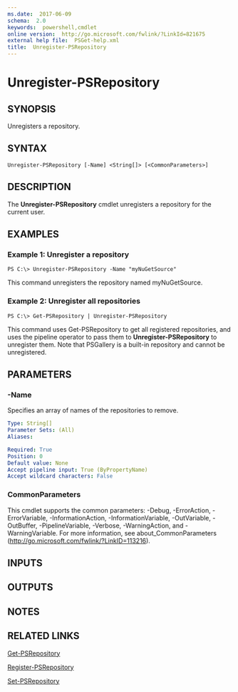```yaml
---
ms.date:  2017-06-09
schema:  2.0
keywords:  powershell,cmdlet
online version:  http://go.microsoft.com/fwlink/?LinkId=821675
external help file:  PSGet-help.xml
title:  Unregister-PSRepository
---
```


# Unregister-PSRepository

## SYNOPSIS
Unregisters a repository.

## SYNTAX

```
Unregister-PSRepository [-Name] <String[]> [<CommonParameters>]
```

## DESCRIPTION
The **Unregister-PSRepository** cmdlet unregisters a repository for the current user.

## EXAMPLES

### Example 1: Unregister a repository
```
PS C:\> Unregister-PSRepository -Name "myNuGetSource"
```

This command unregisters the repository named myNuGetSource.

### Example 2: Unregister all repositories
```
PS C:\> Get-PSRepository | Unregister-PSRepository
```

This command uses Get-PSRepository to get all registered repositories, and uses the pipeline operator to pass them to **Unregister-PSRepository** to unregister them.
Note that PSGallery is a built-in repository and cannot be unregistered.

## PARAMETERS

### -Name
Specifies an array of names of the repositories to remove.

```yaml
Type: String[]
Parameter Sets: (All)
Aliases: 

Required: True
Position: 0
Default value: None
Accept pipeline input: True (ByPropertyName)
Accept wildcard characters: False
```

### CommonParameters
This cmdlet supports the common parameters: -Debug, -ErrorAction, -ErrorVariable, -InformationAction, -InformationVariable, -OutVariable, -OutBuffer, -PipelineVariable, -Verbose, -WarningAction, and -WarningVariable. For more information, see about_CommonParameters (http://go.microsoft.com/fwlink/?LinkID=113216).

## INPUTS

## OUTPUTS

## NOTES

## RELATED LINKS

[Get-PSRepository](Get-PSRepository.md)

[Register-PSRepository](Register-PSRepository.md)

[Set-PSRepository](Set-PSRepository.md)

